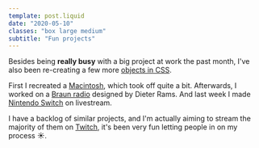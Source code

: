 ```yaml
---
template: post.liquid
date: "2020-05-10"
classes: "box large medium"
subtitle: "Fun projects"
---
```


Besides being **really busy** with a big project at work the past month, I've also been re-creating a few more [objects in CSS](https://codepen.io/collection/nwzQJq).

First I recreated a [Macintosh](https://fossheim.io/writing/posts/css-macintosh/), which took off quite a bit. Afterwards, I worked on a [Braun radio](https://codepen.io/fossheim/pen/OJypZve) designed by Dieter Rams. And last week I made [Nintendo Switch](https://codepen.io/fossheim/pen/jObGxQQ) on livestream.

I have a backlog of similar projects, and I'm actually aiming to stream the majority of them on [Twitch](https://www.twitch.tv/sarahfossheim), it's been very fun letting people in on my process ☀️.